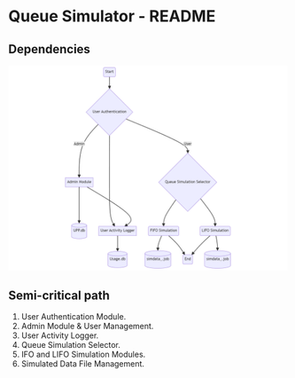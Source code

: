 # Queue Simulator - README

## Dependencies

![Dependencies](/mermaid-diagram-2024-03-06-210638.png)

## Semi-critical path

1. User Authentication Module.
2. Admin Module & User Management.
3. User Activity Logger.
4. Queue Simulation Selector.
5. IFO and LIFO Simulation Modules.
6. Simulated Data File Management.